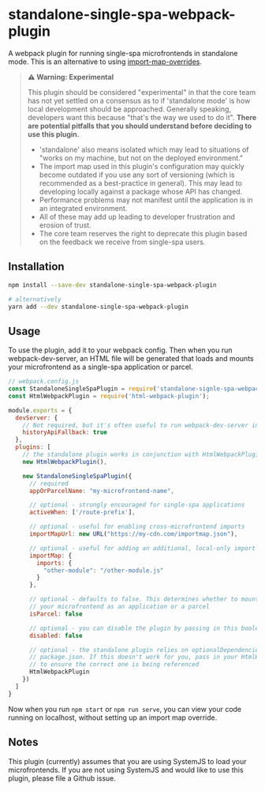 # standalone-single-spa-webpack-plugin

A webpack plugin for running single-spa microfrontends in standalone mode. This is an alternative to using [import-map-overrides](https://github.com/joeldenning/import-map-overrides).

> **⚠️ Warning: Experimental**
>
> This plugin should be considered "experimental" in that the core team has not yet settled on a consensus as to if 'standalone mode' is how local development should be approached. Generally speaking, developers want this because "that's the way we used to do it". **There are potential pitfalls that you should understand before deciding to use this plugin.**
>
> - 'standalone' also means isolated which may lead to situations of "works on my machine, but not on the deployed environment."
> - The import map used in this plugin's configuration may quickly become outdated if you use any sort of versioning (which is recommended as a best-practice in general). This may lead to developing locally against a package whose API has changed.
> - Performance problems may not manifest until the application is in an integrated environment.
> - All of these may add up leading to developer frustration and erosion of trust.
> - The core team reserves the right to deprecate this plugin based on the feedback we receive from single-spa users.

## Installation

```sh
npm install --save-dev standalone-single-spa-webpack-plugin

# alternatively
yarn add --dev standalone-single-spa-webpack-plugin
```

## Usage

To use the plugin, add it to your webpack config. Then when you run webpack-dev-server, an HTML file will be generated that loads and mounts your microfrontend as a single-spa application or parcel.

```js
// webpack.config.js
const StandaloneSingleSpaPlugin = require('standalone-signle-spa-webpack-plugin');
const HtmlWebpackPlugin = require('html-webpack-plugin');

module.exports = {
  devServer: {
    // Not required, but it's often useful to run webpack-dev-server in SPA mode
    historyApiFallback: true
  },
  plugins: [
    // the standalone plugin works in conjunction with HtmlWebpackPlugin
    new HtmlWebpackPlugin(),

    new StandaloneSingleSpaPlugin({
      // required
      appOrParcelName: "my-microfrontend-name",

      // optional - strongly encouraged for single-spa applications
      activeWhen: ['/route-prefix'],

      // optional - useful for enabling cross-microfrontend imports
      importMapUrl: new URL("https://my-cdn.com/importmap.json"),

      // optional - useful for adding an additional, local-only import map
      importMap: {
        imports: {
          "other-module": "/other-module.js"
        }
      },

      // optional - defaults to false. This determines whether to mount
      // your microfrontend as an application or a parcel
      isParcel: false

      // optional - you can disable the plugin by passing in this boolean
      disabled: false

      // optional - the standalone plugin relies on optionalDependencies in the
      // package.json. If this doesn't work for you, pass in your HtmlWebpackPlugin
      // to ensure the correct one is being referenced
      HtmlWebpackPlugin
    })
  ]
}
```

Now when you run `npm start` or `npm run serve`, you can view your code running on localhost, without setting up an import map override.

## Notes

This plugin (currently) assumes that you are using SystemJS to load your microfrontends. If you are not using SystemJS and would like to use this plugin, please file a Github issue.
